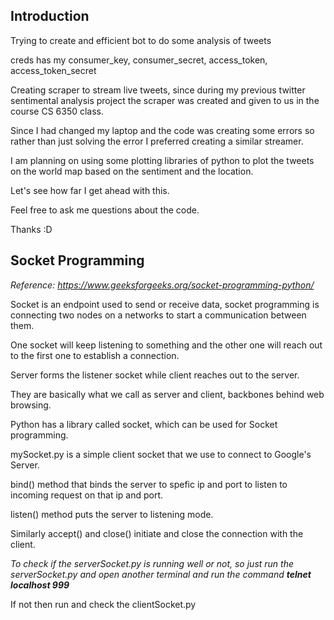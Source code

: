 ## Introduction

Trying to create and efficient bot to do some analysis of tweets

creds has my consumer_key, consumer_secret, access_token, access_token_secret

Creating scraper to stream live tweets, since during my previous twitter sentimental analysis project the scraper was created and given to us in the course CS 6350 class.

Since I had changed my laptop and the code was creating some errors so rather than just solving the error I preferred creating a similar streamer.

I am planning on using some plotting libraries of python to plot the tweets on the world map based on the sentiment and the location.

Let's see how far I get ahead with this.

Feel free to ask me questions about the code.

Thanks :D

## Socket Programming
*Reference: https://www.geeksforgeeks.org/socket-programming-python/*

Socket is an endpoint used to send or receive data, socket programming is connecting two nodes on a networks to start a communication between them.

One socket will keep listening to something and the other one will reach out to the first one to establish a connection.

Server forms the listener socket while client reaches out to the server.

They are basically what we call as server and client, backbones behind web browsing.

Python has a library called socket, which can be used for Socket programming.

mySocket.py is a simple client socket that we use to connect to Google's Server.

bind() method that binds the server to spefic ip and port to listen to incoming request on that ip and port.

listen() method puts the server to listening mode.

Similarly accept() and close() initiate and close the connection with the client.

_To check if the serverSocket.py is running well or not, so just run the serverSocket.py and open another terminal and run the command **telnet localhost 999**_

If not then run and check the clientSocket.py